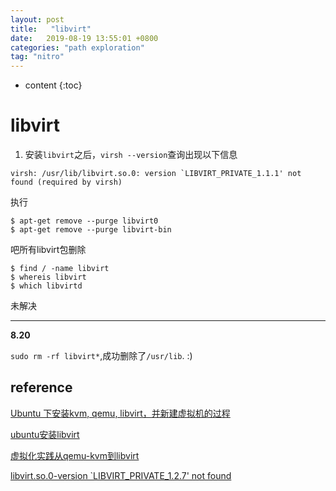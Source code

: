 ```yaml
---
layout: post
title:   "libvirt"
date:   2019-08-19 13:55:01 +0800
categories: "path exploration"
tag: "nitro"
---
```

* content
{:toc}





# libvirt

1. 安装`libvirt`之后，`virsh --version`查询出现以下信息

```shell
virsh: /usr/lib/libvirt.so.0: version `LIBVIRT_PRIVATE_1.1.1' not found (required by virsh)
```

执行

```shell
$ apt-get remove --purge libvirt0 
$ apt-get remove --purge libvirt-bin
```

吧所有libvirt包删除

```shell
$ find / -name libvirt
$ whereis libvirt
$ which libvirtd
```

未解决

---

**8.20**

`sudo rm -rf libvirt*`,成功删除了`/usr/lib`. :)



## reference

[Ubuntu 下安装kvm, qemu, libvirt，并新建虚拟机的过程](https://blog.csdn.net/xiaohui5319/article/details/11284111)

[ubuntu安装libvirt](https://blog.csdn.net/mrbuffoon/article/details/48946947)

[虚拟化实践从qemu-kvm到libvirt](http://liushy.com/2017/04/29/libvirt-qemu/)

[libvirt.so.0-version `LIBVIRT_PRIVATE_1.2.7' not found](https://www.hanbaoying.com/2016/07/28/libvirt.so.0-version-not-found.html)
